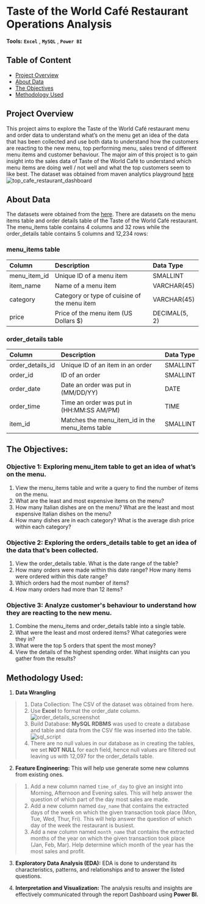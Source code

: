 # Taste of the World Café Restaurant Operations Analysis
**Tools:** **`Excel`** , **`MySQL`** , **`Power BI`**

## Table of Content
- [Project Overview](#project-overview)
- [About Data](#about-data)
- [The Objectives](#the-objectives)
- [Methodology Used](#methodology-used)

## Project Overview
This project aims to explore the Taste of the World Café restaurant menu and order data to understand what’s on the menu get an idea of the data that has been collected and use both data to understand how the customers are reacting to the new menu, top performing menu, sales trend of different menu items and customer behaviour. The major aim of this project is to gain insight into the sales data of Taste of the World Café to understand which menu items are doing well / not well and what the top customers seem to like best. The dataset was obtained from maven analytics playground [here](https://mavenanalytics.io/data-playground?pageSize=10&search=Restaurant%20Orders)
![top_cafe_restaurant_dashboard](https://github.com/israel-okanlawon/Taste-of-the-World-Cafe-Restaurant-Operations-Analysis/assets/37417155/f3310904-06d5-4fba-8e9a-1e99cb367419)

## About Data

The datasets were obtained from the [here](https://mavenanalytics.io/data-playground?pageSize=10&search=Restaurant%20Orders). There are datasets on the menu items table and order details table of the Taste of the World Café restaurant. The menu_items table contains 4 columns and 32 rows while the order_details table contains 5 columns and 12,234 rows:

### menu_items table
| Column                  | Description                                     | Data Type         |
| :---------------------- | :--------------------------------------         | :-------------    |
| menu_item_id            | Unique ID of a menu item                        | SMALLINT          |
| item_name               | Name of a menu item                             | VARCHAR(45)       |
| category                | Category or type of cuisine of the menu item    | VARCHAR(45)       |
| price                   | Price of the menu item (US Dollars $)           | DECIMAL(5, 2)     |

### order_details table
| Column                  | Description                                         | Data Type      |
| :---------------------- | :--------------------------------------             | :------------- |
| order_details_id        | Unique ID of an item in an order                    | SMALLINT       |
| order_id                | ID of an order                                      | SMALLINT       |
| order_date              | Date an order was put in (MM/DD/YY)                 | DATE           |
| order_time              | Time an order was put in (HH:MM:SS AM/PM)           | TIME           |
| item_id                 | Matches the menu_item_id in the menu_items table    | SMALLINT       |

## The Objectives:
### Objective 1: Exploring menu_item table to get an idea of what’s on the menu.

1.	View the menu_items table and write a query to find the number of items on the menu.
2.	What are the least and most expensive items on the menu?
3.	How many Italian dishes are on the menu? What are the least and most expensive Italian dishes on the menu?
4.	How many dishes are in each category? What is the average dish price within each category?

### Objective 2: Exploring the orders_details table to get an idea of the data that’s been collected.

1.	View the order_details table. What is the date range of the table?
2.	How many orders were made within this date range? How many items were ordered within this date range?
3.	Which orders had the most number of items?
4.	How many orders had more than 12 items?

### Objective 3: Analyze customer's behaviour to understand how they are reacting to the new menu.

1.	Combine the menu_items and order_details table into a single table.
2.	What were the least and most ordered items? What categories were they in?
3.	What were the top 5 orders that spent the most money?
4.	View the details of the highest spending order. What insights can you gather from the results?


## Methodology Used:

1.	**Data Wrangling**

> 1.	Data Collection: The CSV of the dataset was obtained from here.
> 2.    Use **Excel** to format the order_date column.
![order_details_screenshot](https://github.com/israel-okanlawon/Taste-of-the-World-Cafe-Restaurant-Operations-Analysis/assets/37417155/54dbf673-2236-497a-ba7a-7bfb70eb4738)
> 3.	Build Database: **MySQL RDBMS** was used to create a database and table and data from the CSV file was inserted into the table.
![sql_script](https://github.com/israel-okanlawon/Taste-of-the-World-Cafe-Restaurant-Operations-Analysis/assets/37417155/aed29b5a-4374-4685-a3b6-58304b68904e)
> 4.	There are no null values in our database as in creating the tables, we set **NOT NULL** for each field, hence null values are filtered out leaving us with 12,097 for the order_details table.

2.	**Feature Engineering:** This will help use generate some new columns from existing ones.

> 1.	Add a new column named `time_of_day` to give an insight into Morning, Afternoon and Evening sales. This will help answer the question of which part of the day most sales are made.
> 2.	Add a new column named `day_name` that contains the extracted days of the week on which the given transaction took place (Mon, Tue, Wed, Thur, Fri). This will help answer the question of which day of the week the restaurant is busiest.
> 3.	Add a new column named `month_name` that contains the extracted months of the year on which the given transaction took place (Jan, Feb, Mar). Help determine which month of the year has the most sales and profit.

3. **Exploratory Data Analysis (EDA):** EDA is done to understand its characteristics, patterns, and relationships and to answer the listed questions.

4.	**Interpretation and Visualization:** The analysis results and insights are effectively communicated through the report Dashboard using **Power BI.**


